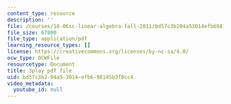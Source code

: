 ```yaml
---
content_type: resource
description: ''
file: /courses/18-06sc-linear-algebra-fall-2011/bd57c3b204a53014efb698145b3f0cc4_cdZnhQjJu4I.pdf
file_size: 67800
file_type: application/pdf
learning_resource_types: []
license: https://creativecommons.org/licenses/by-nc-sa/4.0/
ocw_type: OCWFile
resourcetype: Document
title: 3play pdf file
uid: bd57c3b2-04a5-3014-efb6-98145b3f0cc4
video_metadata:
  youtube_id: null
---
```

